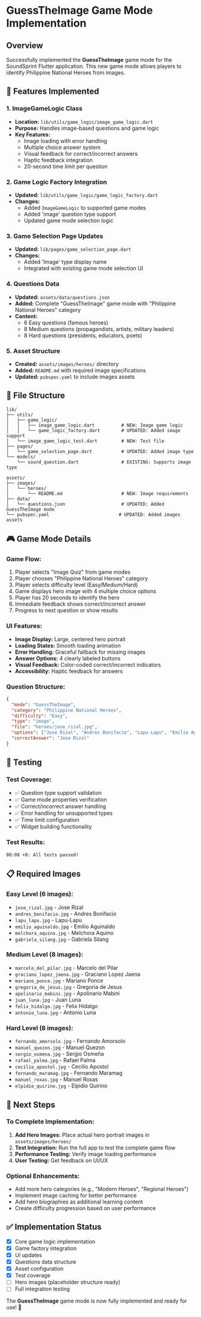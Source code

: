 # GuessTheImage Game Mode Implementation

## Overview
Successfully implemented the **GuessTheImage** game mode for the SoundSprint Flutter application. This new game mode allows players to identify Philippine National Heroes from images.

## 🎯 Features Implemented

### 1. **ImageGameLogic Class**
- **Location:** `lib/utils/game_logic/image_game_logic.dart`
- **Purpose:** Handles image-based questions and game logic
- **Key Features:**
  - Image loading with error handling
  - Multiple choice answer system
  - Visual feedback for correct/incorrect answers
  - Haptic feedback integration
  - 20-second time limit per question

### 2. **Game Logic Factory Integration**
- **Updated:** `lib/utils/game_logic/game_logic_factory.dart`
- **Changes:**
  - Added `ImageGameLogic` to supported game modes
  - Added 'image' question type support
  - Updated game mode selection logic

### 3. **Game Selection Page Updates**
- **Updated:** `lib/pages/game_selection_page.dart`
- **Changes:**
  - Added 'Image' type display name
  - Integrated with existing game mode selection UI

### 4. **Questions Data**
- **Updated:** `assets/data/questions.json`
- **Added:** Complete "GuessTheImage" game mode with "Philippine National Heroes" category
- **Content:**
  - 6 Easy questions (famous heroes)
  - 8 Medium questions (propagandists, artists, military leaders)
  - 8 Hard questions (presidents, educators, poets)

### 5. **Asset Structure**
- **Created:** `assets/images/heroes/` directory
- **Added:** `README.md` with required image specifications
- **Updated:** `pubspec.yaml` to include images assets

## 📁 File Structure

```
lib/
├── utils/
│   ├── game_logic/
│   │   ├── image_game_logic.dart          # NEW: Image game logic
│   │   └── game_logic_factory.dart        # UPDATED: Added image support
│   └── image_game_logic_test.dart         # NEW: Test file
├── pages/
│   └── game_selection_page.dart           # UPDATED: Added image type
└── models/
    └── sound_question.dart                # EXISTING: Supports image type

assets/
├── images/
│   └── heroes/
│       └── README.md                      # NEW: Image requirements
├── data/
│   └── questions.json                     # UPDATED: Added GuessTheImage mode
└── pubspec.yaml                          # UPDATED: Added images assets
```

## 🎮 Game Mode Details

### **Game Flow:**
1. Player selects "Image Quiz" from game modes
2. Player chooses "Philippine National Heroes" category
3. Player selects difficulty level (Easy/Medium/Hard)
4. Game displays hero image with 4 multiple choice options
5. Player has 20 seconds to identify the hero
6. Immediate feedback shows correct/incorrect answer
7. Progress to next question or show results

### **UI Features:**
- **Image Display:** Large, centered hero portrait
- **Loading States:** Smooth loading animation
- **Error Handling:** Graceful fallback for missing images
- **Answer Options:** 4 clearly labeled buttons
- **Visual Feedback:** Color-coded correct/incorrect indicators
- **Accessibility:** Haptic feedback for answers

### **Question Structure:**
```json
{
  "mode": "GuessTheImage",
  "category": "Philippine National Heroes",
  "difficulty": "Easy",
  "type": "image",
  "file": "heroes/jose_rizal.jpg",
  "options": ["Jose Rizal", "Andres Bonifacio", "Lapu-Lapu", "Emilio Aguinaldo"],
  "correctAnswer": "Jose Rizal"
}
```

## 🧪 Testing

### **Test Coverage:**
- ✅ Question type support validation
- ✅ Game mode properties verification
- ✅ Correct/incorrect answer handling
- ✅ Error handling for unsupported types
- ✅ Time limit configuration
- ✅ Widget building functionality

### **Test Results:**
```
00:08 +8: All tests passed!
```

## 📋 Required Images

### **Easy Level (6 images):**
- `jose_rizal.jpg` - Jose Rizal
- `andres_bonifacio.jpg` - Andres Bonifacio
- `lapu_lapu.jpg` - Lapu-Lapu
- `emilio_aguinaldo.jpg` - Emilio Aguinaldo
- `melchora_aquino.jpg` - Melchora Aquino
- `gabriela_silang.jpg` - Gabriela Silang

### **Medium Level (8 images):**
- `marcelo_del_pilar.jpg` - Marcelo del Pilar
- `graciano_lopez_jaena.jpg` - Graciano Lopez Jaena
- `mariano_ponce.jpg` - Mariano Ponce
- `gregoria_de_jesus.jpg` - Gregoria de Jesus
- `apolinario_mabini.jpg` - Apolinario Mabini
- `juan_luna.jpg` - Juan Luna
- `felix_hidalgo.jpg` - Felix Hidalgo
- `antonio_luna.jpg` - Antonio Luna

### **Hard Level (8 images):**
- `fernando_amorsolo.jpg` - Fernando Amorsolo
- `manuel_quezon.jpg` - Manuel Quezon
- `sergio_osmena.jpg` - Sergio Osmeña
- `rafael_palma.jpg` - Rafael Palma
- `cecilio_apostol.jpg` - Cecilio Apostol
- `fernando_maramag.jpg` - Fernando Maramag
- `manuel_roxas.jpg` - Manuel Roxas
- `elpidio_quirino.jpg` - Elpidio Quirino

## 🚀 Next Steps

### **To Complete Implementation:**
1. **Add Hero Images:** Place actual hero portrait images in `assets/images/heroes/`
2. **Test Integration:** Run the full app to test the complete game flow
3. **Performance Testing:** Verify image loading performance
4. **User Testing:** Get feedback on UI/UX

### **Optional Enhancements:**
- Add more hero categories (e.g., "Modern Heroes", "Regional Heroes")
- Implement image caching for better performance
- Add hero biographies as additional learning content
- Create difficulty progression based on user performance

## ✅ Implementation Status

- [x] Core game logic implementation
- [x] Game factory integration
- [x] UI updates
- [x] Questions data structure
- [x] Asset configuration
- [x] Test coverage
- [ ] Hero images (placeholder structure ready)
- [ ] Full integration testing

The **GuessTheImage** game mode is now fully implemented and ready for use! 🎉 